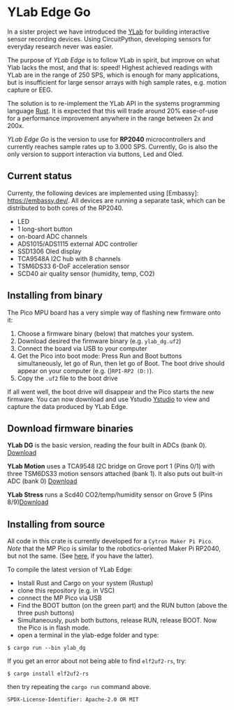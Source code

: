 # YLab Edge Go

In a sister project we have introduced the [YLab](https://github.com/schmettow/ylab) for building interactive sensor recording devices. 
Using CircuitPython, developing sensors for everyday research never was easier.

The purpose of *YLab Edge* is to follow YLab in spirit, but improve on what Ylab lacks the most, and that is: speed! 
Highest achieved readings with YLab are in the range of 250 SPS, which is enough for many applications, 
but is insufficient for large sensor arrays with high sample rates, e.g. motion capture or EEG.

The solution is to re-implement the YLab API in the systems programming language [Rust](https://www.rust-lang.org/). 
It is expected that this will trade around 20% ease-of-use for a performance improvement anywhere in the range between 2x and 200x.

*YLab Edge Go* is the version to use for **RP2040** microcontrollers and currently reaches sample rates up to 3.000 SPS. Currently, Go is also the only version to support interaction via buttons, Led and Oled.

## Current status

Currenty, the following devices are implemented using [Embassy]: https://embassy.dev/. All devices are running a separate task, which can be distributed to both cores of the RP2040.

+ LED
+ 1 long-short button
+ on-board ADC channels
+ ADS1015/ADS1115 external ADC controller
+ SSD1306 Oled display
+ TCA9548A I2C hub with 8 channels
+ TSM6DS33 6-DoF acceleration sensor
+ SCD40 air quality sensor (humidity, temp, CO2)

## Installing from binary

The Pico MPU board has a very simple way of flashing new firmware onto it:

1. Choose a firmware binary (below) that matches your system.
1. Download desired the firmware binary (e.g. `ylab_dg.uf2`)
1. Connect the board via USB to your computer
1. Get the Pico into boot mode: Press Run and Boot buttons simultaneously, let go of Run, then let go of Boot. The boot drive should appear on your computer (e.g. ()`RPI-RP2 (D:)`).
1. Copy the `.uf2` file to the boot drive

If all went well, the boot drive will disappear and the Pico starts the new firmware. You can now download and use Ystudio [Ystudio](../ystudio-zero/) to view and capture the data produced by YLab Edge.

## Download firmware binaries

**YLab DG** is the basic version, reading the four built in ADCs (bank 0). [Download]()

**YLab Motion** uses a TCA9548 I2C bridge on Grove port 1 (Pins 0/1) with three TSM6DS33 motion sensors attached (bank 1). It also puts out built-in ADC (bank 0) [Download]()

**YLab Stress** runs a Scd40 CO2/temp/humidity sensor on Grove 5 (Pins 8/9)[Download]()


## Installing from source

All code in this crate is currently developed for 
a `Cytron Maker Pi Pico`. *Note* that the MP Pico is similar to the robotics-oriented Maker Pi RP2040, but not the same. (See [here](https://github.com/9names/makerpi_rp2040), if you have the latter).

To compile the latest version of YLab Edge:

+ Install Rust and Cargo on your system (Rustup)
+ clone this repository (e.g. in VSC)
+ connect the MP Pico via USB
+ Find the BOOT button (on the green part) and the RUN button (above the three push buttons) 
+ Simultaneously, push both buttons, release RUN, release BOOT. Now the Pico is in flash mode.
+ open a terminal in the ylab-edge folder and type:

```console
$ cargo run --bin ylab_dg
```
If you get an error about not being able to find `elf2uf2-rs`, try:

```console
$ cargo install elf2uf2-rs
```
then try repeating the `cargo run` command above.



`SPDX-License-Identifier: Apache-2.0 OR MIT`

